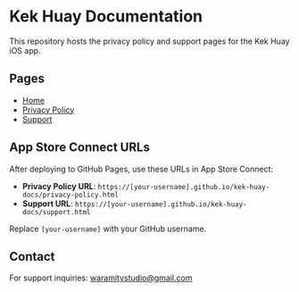 # Kek Huay Documentation

This repository hosts the privacy policy and support pages for the Kek Huay iOS app.

## Pages

- [Home](https://[your-username].github.io/kek-huay-docs/)
- [Privacy Policy](https://[your-username].github.io/kek-huay-docs/privacy-policy.html)
- [Support](https://[your-username].github.io/kek-huay-docs/support.html)

## App Store Connect URLs

After deploying to GitHub Pages, use these URLs in App Store Connect:

- **Privacy Policy URL**: `https://[your-username].github.io/kek-huay-docs/privacy-policy.html`
- **Support URL**: `https://[your-username].github.io/kek-huay-docs/support.html`

Replace `[your-username]` with your GitHub username.

## Contact

For support inquiries: waramitystudio@gmail.com
